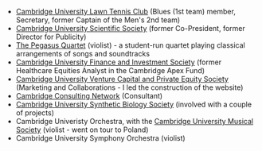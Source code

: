 * [Cambridge University Lawn Tennis Club](https://cultc.soc.srcf.net/) (Blues (1st team) member, Secretary, former Captain of the Men's 2nd team)
* [Cambridge University Scientific Society](http://scisoc.com/) (former Co-President, former Director for Publicity)
* [The Pegasus Quartet](https://www.christopherkzcheng.com/pegasus-strings) (violist) - a student-run quartet playing classical arrangements of songs and soundtracks
* [Cambridge University Finance and Investment Society](https://www.cufis.co.uk/) (former Healthcare Equities Analyst in the Cambridge Apex Fund)
* [Cambridge University Venture Capital and Private Equity Society](https://www.cuvcpe.com/) (Marketing and Collaborations - I led the construction of the website)
* [Cambridge Consulting Network](https://www.cambridgeconsultingnetwork.co/cambridge) (Consultant)
* [Cambridge University Synthetic Biology Society](http://cusbs.soc.srcf.net/) (involved with a couple of projects)
* Cambridge Univeristy Orchestra, with the [Cambridge University Musical Society](https://cums.org.uk/) (violist - went on tour to Poland)
* Cambridge University Symphony Orchestra (violist)
